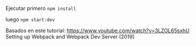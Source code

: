 Ejecutar primero `npm install` 

luego `npm start:dev` 

Basados en este tutorial: https://www.youtube.com/watch?v=3LZOL65sxhU
Setting up Webpack and Webpack Dev Server (2019)

